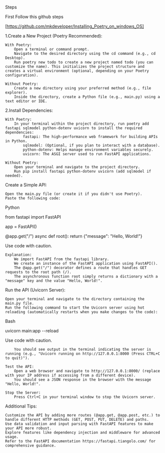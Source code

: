 Steps

First Follow this github steps

[https://github.com/mkdeveloper/Installing_Poetry_on_windows_OS]

1.Create a New Project (Poetry Recommended):

    With Poetry:
        Open a terminal or command prompt.
        Navigate to the desired directory using the cd command (e.g., cd Desktop).
        Run poetry new todo to create a new project named todo (you can customize the name). This initializes the project structure and creates a virtual environment (optional, depending on your Poetry configuration).

    Without Poetry:
        Create a new directory using your preferred method (e.g., file explorer).
        Inside the directory, create a Python file (e.g., main.py) using a text editor or IDE.

2.Install Dependencies:

    With Poetry:
        In your terminal within the project directory, run poetry add fastapi sqlmodel python-dotenv uvicorn to install the required dependencies:
            fastapi: The high-performance web framework for building APIs in Python.
            sqlmodel: (Optional, if you plan to interact with a database).
            python-dotenv: Helps manage environment variables securely.
            uvicorn: The ASGI server used to run FastAPI applications.

    Without Poetry:
        Open your terminal and navigate to the project directory.
        Run pip install fastapi python-dotenv uvicorn (add sqlmodel if needed).

Create a Simple API:

    Open the main.py file (or create it if you didn't use Poetry).
    Paste the following code:

Python

from fastapi import FastAPI

app = FastAPI()

@app.get("/")
async def root():
return {"message": "Hello, World!"}

Use code with caution.

    Explanation:
        We import FastAPI from the fastapi library.
        We create an instance of the FastAPI application using FastAPI().
        The @app.get("/") decorator defines a route that handles GET requests to the root path (/).
        The asynchronous function root simply returns a dictionary with a "message" key and the value "Hello, World!".

Run the API (Uvicorn Server):

    Open your terminal and navigate to the directory containing the main.py file.
    Run the following command to start the Uvicorn server using hot reloading (automatically restarts when you make changes to the code):

Bash

uvicorn main:app --reload

Use code with caution.

        You should see output in the terminal indicating the server is running (e.g., "Uvicorn running on http://127.0.0.1:8000 (Press CTRL+C to quit)").

    Test the API:
        Open a web browser and navigate to http://127.0.0.1:8000/ (replace with your IP address if accessing from a different device).
        You should see a JSON response in the browser with the message "Hello, World!".

    Stop the Server:
        Press Ctrl+C in your terminal window to stop the Uvicorn server.

Additional Tips:

    Customize the API by adding more routes (@app.get, @app.post, etc.) to handle different HTTP methods (GET, POST, PUT, DELETE) and paths.
    Use data validation and input parsing with FastAPI features to make your API more robust.
    Explore features like dependency injection and middleware for advanced usage.
    Refer to the FastAPI documentation https://fastapi.tiangolo.com/ for comprehensive guidance.

